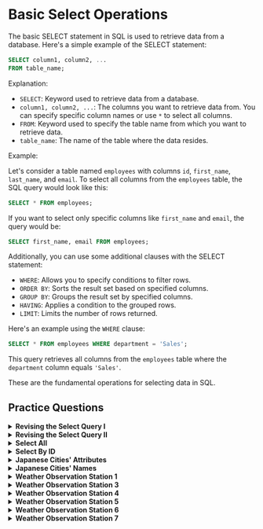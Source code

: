 #   Basic Select Operations
The basic SELECT statement in SQL is used to retrieve data from a database. Here's a simple example of the SELECT statement:

```sql
SELECT column1, column2, ...
FROM table_name;
```

Explanation:

- `SELECT`: Keyword used to retrieve data from a database.
- `column1, column2, ...`: The columns you want to retrieve data from. You can specify specific column names or use `*` to select all columns.
- `FROM`: Keyword used to specify the table name from which you want to retrieve data.
- `table_name`: The name of the table where the data resides.

Example:

Let's consider a table named `employees` with columns `id`, `first_name`, `last_name`, and `email`. To select all columns from the `employees` table, the SQL query would look like this:

```sql
SELECT * FROM employees;
```

If you want to select only specific columns like `first_name` and `email`, the query would be:

```sql
SELECT first_name, email FROM employees;
```

Additionally, you can use some additional clauses with the SELECT statement:

- `WHERE`: Allows you to specify conditions to filter rows.
- `ORDER BY`: Sorts the result set based on specified columns.
- `GROUP BY`: Groups the result set by specified columns.
- `HAVING`: Applies a condition to the grouped rows.
- `LIMIT`: Limits the number of rows returned.

Here's an example using the `WHERE` clause:

```sql
SELECT * FROM employees WHERE department = 'Sales';
```

This query retrieves all columns from the `employees` table where the `department` column equals `'Sales'`.

These are the fundamental operations for selecting data in SQL.

##   Practice Questions

<details>
<summary><b>Revising the Select Query I</b></summary>

+ <details>
    <summary><b>Questions</b></summary>

   Query all columns for all American cities in the CITY table with populations larger than 100000. The CountryCode for America is USA.
   The CITY table is described as follows:

   <img src="assets/revising-select-query-I.jpg" alt="Table" style="height:100%; width:60%">


   </details>
+ <details>
    <summary><b>Code</b></summary>
    
    ```sql
    SELECT * 
    FROM CITY 
    WHERE COUNTRYCODE="USA" AND POPULATION>1000000
    ```
   </details>
</details>

<details>
<summary><b>Revising the Select Query II</b></summary>

+ <details>
    <summary><b>Questions</b></summary>

   Query the NAME field for all American cities in the CITY table with populations larger than 120000. The CountryCode for America is USA. The CITY table is described as follows:
   <img src="assets/revising-select-query-II.jpg" alt="Table" style="height:100%; width:60%">


   </details>
+ <details>
    <summary><b>Code</b></summary>
    
    ```sql
    SELECT * 
    FROM CITY 
    WHERE COUNTRYCODE="USA" AND POPULATION>1200000
    ```
   </details>
</details>


<details>
<summary><b>Select All</b></summary>

+ <details>
    <summary><b>Questions</b></summary>

   Query all columns (attributes) for every row in the CITY table. The CITY table is described as follows:

   <img src="assets/select-all.jpg" alt="Table" style="height:100%; width:60%">


   </details>
+ <details>
    <summary><b>Code</b></summary>
    
    ```sql
   SELECT * 
   FROM CITY

    ```
   </details>
</details>

<details>
<summary><b>Select By ID</b></summary>

+ <details>
    <summary><b>Questions</b></summary>

   Query all columns for a city in CITY with the ID 1661.
   The CITY table is described as follows:
   <img src="assets/select-by-id.jpg" alt="Table" style="height:100%; width:60%">


   </details>
+ <details>
    <summary><b>Code</b></summary>
    
    ```sql
    SELECT * 
    FROM CITY 
    WHERE ID=1661
    ```
   </details>
</details>

<details>
<summary><b>Japanese Cities' Attributes</b></summary>

+ <details>
    <summary><b>Questions</b></summary>

   Query all attributes of every Japanese city in the CITY table. The COUNTRYCODE for Japan is JPN.The CITY table is described as follows:
   <img src="assets/Japanese-Cities'-Attributes.jpg" alt="Table" style="height:100%; width:60%">


   </details>
+ <details>
    <summary><b>Code</b></summary>
    
    ```sql
   SELECT * 
   FROM CITY 
   WHERE COUNTRYCODE="JPN"
    ```
   </details>
</details>

<details>
<summary><b>Japanese Cities' Names</b></summary>

+ <details>
    <summary><b>Questions</b></summary>

   Query the names of all the Japanese cities in the CITY table. The COUNTRYCODE for Japan is JPN.
   The CITY table is described as follows:
   <img src="assets/Japanese-Cities'-Attributes.jpg" alt="Table" style="height:100%; width:60%">


   </details>
+ <details>
    <summary><b>Code</b></summary>
    
    ```sql
    SELECT NAME 
    FROM CITY 
    WHERE COUNTRYCODE = "JPN"
    ```
   </details>
</details>

<details>
<summary><b>Weather Observation Station 1</b></summary>

+ <details>
    <summary><b>Questions</b></summary>

   Query a list of CITY and STATE from the STATION table.The STATION table is described as follows:
   <img src="assets/Weather-Observation-Station-1.jpg" alt="Table" style="height:100%; width:60%">


   </details>
+ <details>
    <summary><b>Code</b></summary>
    
    ```sql
    SELECT CITY ,STATE 
    FROM STATION
    ```
   </details>
</details>

<details>
<summary><b>Weather Observation Station 3</b></summary>

+ <details>
    <summary><b>Questions</b></summary>

   Query a list of CITY names from STATION for cities that have an even ID number. Print the results in any order, but exclude duplicates from the answer.The STATION table is described as follows:
   <img src="assets/Weather-Observation-Station-3.jpg" alt="Table" style="height:100%; width:60%">

   where LAT_N is the northern latitude and LONG_W is the western longitude.


   </details>
+ <details>
    <summary><b>Code</b></summary>
    
    ```sql
    SELECT DISTINCT(CITY) 
    FROM STATION 
    WHERE id%2=0
    ```
   </details>
</details>

<details>
<summary><b>Weather Observation Station 4</b></summary>

+ <details>
    <summary><b>Questions</b></summary>

   Find the difference between the total number of CITY entries in the table and the number of distinct CITY entries in the table.The STATION table is described as follows:
   <img src="assets/Weather-Observation-Station-4.jpg" alt="Table" style="height:100%; width:60%">

   where LAT_N is the northern latitude and LONG_W is the western longitude.


   </details>
+ <details>
    <summary><b>Code</b></summary>
    
    ```sql
    SELECT (COUNT(CITY) - COUNT(DISTINCT(CITY))) 
    FROM STATION
    ```
   </details>
</details>

<details>
<summary><b>Weather Observation Station 5</b></summary>

+ <details>
    <summary><b>Questions</b></summary>

   Query the two cities in STATION with the shortest and longest CITY names, as well as their respective lengths (i.e.: number of characters in the name). If there is more than one smallest or largest city, choose the one that comes first when ordered alphabetically.The STATION table is described as follows:
   <img src="assets/Weather-Observation-Station-5.jpg" alt="Table" style="height:100%; width:60%">

   where LAT_N is the northern latitude and LONG_W is the western longitude.


   </details>
+ <details>
    <summary><b>Code</b></summary>
    
    ```sql
    (SELECT CITY, LENGTH(CITY) AS CITYLENGTH 
    FROM STATION 
    ORDER BY CITYLENGTH, CITY
    LIMIT 1)
    UNION
    (SELECT CITY, LENGTH(CITY) AS CITYLENGTH 
    FROM STATION 
    ORDER BY CITYLENGTH DESC, CITY
    LIMIT 1)
    ```
   </details>
</details>

<details>
<summary><b>Weather Observation Station 6</b></summary>

+ <details>
    <summary><b>Questions</b></summary>

   Query the list of CITY names starting with vowels (i.e., a, e, i, o, or u) from STATION. Your result cannot contain duplicates.

    Input Format

    The STATION table is described as follows
   <img src="assets/Weather-Observation-Station-5.jpg" alt="Table" style="height:100%; width:60%">

   where LAT_N is the northern latitude and LONG_W is the western longitude.


   </details>
+ <details>
    <summary><b>Code</b></summary>
    
    ```sql
    SELECT DISTINCT CITY FROM STATION 
    WHERE CITY LIKE 'A%' OR CITY LIKE 'E%' OR CITY LIKE 'I%' OR CITY LIKE 'O%' OR CITY LIKE 'U%'
    ```
    or
    ```sql
    SELECT DISTINCT CITY 
    FROM STATION 
    WHERE 
        LEFT(CITY, 1) IN ('a', 'e', 'i', 'o', 'u')
    ```
    or 
    ```sql
    select city 
    from station 
    where city like ('[a,e,i,o,u]%')
    ```
    
   </details>
</details>

<details>
<summary><b>Weather Observation Station 7</b></summary>

+ <details>
    <summary><b>Questions</b></summary>

   Query the list of CITY names ending with vowels (a, e, i, o, u) from STATION. Your result cannot contain duplicates.

    Input Format

    The STATION table is described as follows:
   <img src="assets/Weather-Observation-Station-5.jpg" alt="Table" style="height:100%; width:60%">

   where LAT_N is the northern latitude and LONG_W is the western longitude.


   </details>
+ <details>
    <summary><b>Code</b></summary>
    
    ```sql
    SELECT DISTINCT CITY FROM STATION 
    WHERE CITY LIKE '%A' OR CITY LIKE '%E' OR CITY LIKE '%I' OR CITY LIKE '%O' OR CITY LIKE '%U'
    ```
    or
    ```sql
    SELECT DISTINCT CITY 
    FROM STATION 
    WHERE 
        RIGHT(CITY, 1) IN ('a', 'e', 'i', 'o', 'u')
    ```
    or
    ```sql
    select  DISTINCT city 
    from station 
    where city like ('%[a,e,i,o,u]')
    ```
   </details>
</details>